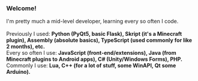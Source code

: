 ### Welcome!
I'm pretty much a mid-level developer, learning every so often I code.<br>
<br>
Previously I used: **Python (PyQt5, basic Flask), Skript (it's a Minecraft plugin), Assembly (absolute basics), TypeScript (used commonly for like 2 months), etc.**<br>
Every so often I use: **JavaScript (front-end/extensions), Java (from Minecraft plugins to Android apps), C# (Unity/Windows Forms), PHP.**<br>
Commonly I use: **Lua, C++ (for a lot of stuff, some WinAPI, Qt some Arduino).**

<!--
**Lort533/Lort533** is a ✨ _special_ ✨ repository because its `README.md` (this file) appears on your GitHub profile.

Here are some ideas to get you started:

- 🔭 I’m currently working on ...
- 🌱 I’m currently learning ...
- 👯 I’m looking to collaborate on ...
- 🤔 I’m looking for help with ...
- 💬 Ask me about ...
- 📫 How to reach me: ...
- 😄 Pronouns: ...
- ⚡ Fun fact: ...
-->
